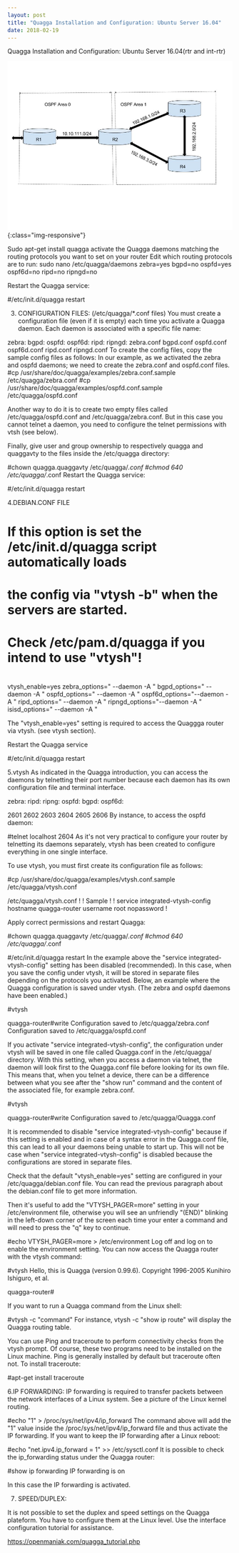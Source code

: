 ```yaml
---
layout: post
title: "Quagga Installation and Configuration: Ubuntu Server 16.04"
date: 2018-02-19
---
```




Quagga Installation and Configuration: Ubuntu Server 16.04(rtr and int-rtr)


![Architecture](/assets/cnlab.jpg){:class="img-responsive"}


Sudo apt-get install quagga
activate the Quagga daemons matching the routing protocols you want to set on your router
Edit which routing protocols are to run:
	sudo nano /etc/quagga/daemons
		zebra=yes
		bgpd=no
		ospfd=yes
		ospf6d=no
		ripd=no
		ripngd=no

Restart the Quagga service:

#/etc/init.d/quagga restart




3. CONFIGURATION FILES: (/etc/quagga/*.conf files)
You must create a configuration file (even if it is empty) each time you activate a Quagga daemon.
Each daemon is associated with a specific file name:

zebra:
bgpd:
ospfd:
ospf6d:
ripd:
ripngd:
zebra.conf
bgpd.conf
ospfd.conf
ospf6d.conf
ripd.conf
ripngd.conf
To create the config files, copy the sample config files as follows:
In our example, as we activated the zebra and ospfd daemons; we need to create the zebra.conf and ospfd.conf files.
#cp /usr/share/doc/quagga/examples/zebra.conf.sample /etc/quagga/zebra.conf
#cp /usr/share/doc/quagga/examples/ospfd.conf.sample /etc/quagga/ospfd.conf

Another way to do it is to create two empty files called /etc/quagga/ospfd.conf and /etc/quagga/zebra.conf. But in this case you cannot telnet a daemon, you need to configure the telnet permissions with vtsh (see below).

Finally, give user and group ownership to respectively quagga and quaggavty to the files inside the /etc/quagga directory:

#chown quagga.quaggavty /etc/quagga/*.conf
#chmod 640 /etc/quagga/*.conf
Restart the Quagga service:

#/etc/init.d/quagga restart



4.DEBIAN.CONF FILE

# If this option is set the /etc/init.d/quagga script automatically loads 
# the config via "vtysh -b" when the servers are started. 
# Check /etc/pam.d/quagga if you intend to use "vtysh"! 
# 
vtysh_enable=yes 
zebra_options=" --daemon -A " 
bgpd_options=" --daemon -A " 
ospfd_options=" --daemon -A " 
ospf6d_options="--daemon -A " 
ripd_options=" --daemon -A " 
ripngd_options="--daemon -A " 
isisd_options=" --daemon -A " 

The "vtysh_enable=yes" setting is required to access the Quaggga router via vtysh. (see vtysh section).

Restart the Quagga service

#/etc/init.d/quagga restart



5.vtysh
As indicated in the Quagga introduction, you can access the daemons by telnetting their port number because each daemon has its own configuration file and terminal interface.

zebra:
ripd:
ripng:
ospfd:
bgpd:
ospf6d:


2601
2602
2603
2604
2605
2606
By instance, to access the ospfd daemon:

#telnet localhost 2604
 As it's not very practical to configure your router by telnetting its daemons separately, vtysh has been created to configure everything in one single interface. 

To use vtysh, you must first create its configuration file as follows:

#cp /usr/share/doc/quagga/examples/vtysh.conf.sample /etc/quagga/vtysh.conf

/etc/quagga/vtysh.conf 
!
! Sample
!
! service integrated-vtysh-config
hostname quagga-router
username root nopassword
!

Apply correct permissions and restart Quagga:

#chown quagga.quaggavty /etc/quagga/*.conf
#chmod 640 /etc/quagga/*.conf

#/etc/init.d/quagga restart
In the example above the "service integrated-vtysh-config" setting has been disabled (recommended). In this case, when you save the config under vtysh, it will be stored in separate files depending on the protocols you activated.
Below, an example where the Quagga configuration is saved under vtysh. (The zebra and ospfd daemons have been enabled.)

#vtysh

quagga-router#write
Configuration saved to /etc/quagga/zebra.conf
Configuration saved to /etc/quagga/ospfd.conf 

If you activate "service integrated-vtysh-config", the configuration under vtysh will be saved in one file called Quagga.conf in the /etc/quagga/ directory.
With this setting, when you access a daemon via telnet, the daemon will look first to the Quagga.conf file before looking for its own file. This means that, when you telnet a device, there can be a difference between what you see after the "show run" command and the content of the associated file, for example zebra.conf. 

#vtysh

quagga-router#write
Configuration saved to /etc/quagga/Quagga.conf 

It is recommended to disable "service integrated-vtysh-config" because if this setting is enabled and in case of a syntax error in the Quagga.conf file, this can lead to all your daemons being unable to start up. This will not be case when "service integrated-vtysh-config" is disabled because the configurations are stored in separate files. 

 Check that the default "vtysh_enable=yes" setting are configured in your /etc/quagga/debian.conf file. You can read the previous paragraph about the debian.conf file to get more information. 

 Then it's useful to add the "VTYSH_PAGER=more" setting in your /etc/environment file, otherwise you will see an unfriendly "(END)" blinking in the left-down corner of the screen each time your enter a command and will need to press the "q" key to continue. 

#echo VTYSH_PAGER=more > /etc/environment
Log off and log on to enable the environment setting. You can now access the Quagga router with the vtysh command:

#vtysh
Hello, this is Quagga (version 0.99.6).
Copyright 1996-2005 Kunihiro Ishiguro, et al.

quagga-router# 

If you want to run a Quagga command from the Linux shell:

#vtysh -c "command"
For instance, vtysh -c "show ip route" will display the Quagga routing table. 

 You can use Ping and traceroute to perform connectivity checks from the vtysh prompt. Of course, these two programs need to be installed on the Linux machine. Ping is generally installed by default but traceroute often not. 
To install traceroute:

#apt-get install traceroute



6.IP FORWARDING:
IP forwarding is required to transfer packets between the network interfaces of a Linux system.
See a picture of the Linux kernel routing.

#echo "1" > /proc/sys/net/ipv4/ip_forward
The command above will add the "1" value inside the /proc/sys/net/ipv4/ip_forward file and thus activate the IP forwarding. 
If you want to keep the IP forwarding after a Linux reboot:

#echo "net.ipv4.ip_forward = 1" >> /etc/sysctl.conf
It is possible to check the ip_forwarding status under the Quagga router:

#show ip forwarding
IP forwarding is on 

In this case the IP forwarding is activated.

7. SPEED/DUPLEX:

It is not possible to set the duplex and speed settings on the Quagga plateform. You have to configure them at the Linux level.
Use the interface configuration tutorial for assistance.

https://openmaniak.com/quagga_tutorial.php
